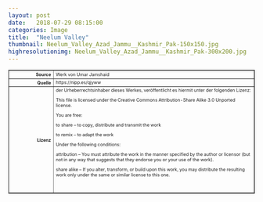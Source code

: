 ```yaml
---
layout: post
date:   2018-07-29 08:15:00
categories: Image
title:  "Neelum Valley"
thumbnail: Neelum_Valley_Azad_Jammu__Kashmir_Pak-150x150.jpg
highresolutionimg: Neelum_Valley_Azad_Jammu__Kashmir_Pak-300x200.jpg
---
```


<div class="entry-content">

<table style="font-size: xx-small" border="1" cellpadding="2">
<tbody>
<tr>
<th style="text-align: right" width="81"><strong>Source</strong></th>
<td>Werk von Umar Jamshaid</td>
</tr>
<tr>
<th style="text-align: right" width="81"><strong>Quelle</strong></th>
<td>https://nipp.es/qjyww</td>
</tr>
<tr>
<th style="text-align: right" width="81"><strong>Lizenz</strong></th>
<td>der Urheberrechtsinhaber dieses Werkes, veröffentlicht es hiermit unter der folgenden Lizenz:

This file is licensed under the Creative Commons Attribution-Share Alike 3.0 Unported license.

You are free:

to share – to copy, distribute and transmit the work

to remix – to adapt the work

Under the following conditions:

attribution – You must attribute the work in the manner specified by the author or licensor (but not in any way that suggests that they endorse you or your use of the work).

share alike – If you alter, transform, or build upon this work, you may distribute the resulting work only under the same or similar license to this one.

 

</td>
</tr>
</tbody>
</table>
<p>&nbsp;</p>

</div><!-- .entry-content -->
